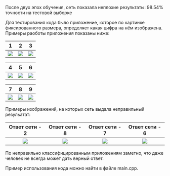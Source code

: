 После двух эпох обучения, сеть показала неплохие результаты: 98.54% точности на тестовой выборке

Для тестирования кода было приложение, которое по картинке фиксированного размера, определяет какая цифра на нём изображена.
Примеры раоботы приложения показаны ниже:

1|2|3
:---:|:---:|:---:
![](https://drive.google.com/uc?export=view&id=1pmqIB-W4tnC2dcknBgIw5EoiJQdDGBh3) | ![](https://drive.google.com/uc?export=view&id=1wxa0eK208Tu946fORR0wFzloRZ-mCEET) | ![](https://drive.google.com/uc?export=view&id=1QSB3QZGBJejWbBot42Ub19YzNIoX0Mgq)

4|5|6
:---:|:---:|:---:
![](https://drive.google.com/uc?export=view&id=1UAn9HdBIxuDUTJYB8jwntmgsgl7sz-HT) | ![](https://drive.google.com/uc?export=view&id=1O3D6Emxm67ROr_WKINVCddz4UQQnzWQL) | ![](https://drive.google.com/uc?export=view&id=1nNWZVJg17zYiX6jfq3aBTzw6TIDf2NWA)

7|8|9
:---:|:---:|:---:
![](https://drive.google.com/uc?export=view&id=1mhxwP_AUsXjI58KMteeaoMtFv8QhF-hY) | ![](https://drive.google.com/uc?export=view&id=1hjFVvGUJL70PEnmCV6ULG6fVFRIZsAVC) | ![](https://drive.google.com/uc?export=view&id=1MD6QvJojYw-kQEdJhVRqIJxCv71nC7YP)

Примеры изображений, на которых сеть выдала неправильный резульатат:

Ответ сети - 2|Ответ сети - 8|Ответ сети - 7|Ответ сети - 6
:---:|:---:|:---:|:---:
![](https://drive.google.com/uc?export=view&id=1ldT-0uN-36C_l78NBEv9B5TW0pU5ujzZ) | ![](https://drive.google.com/uc?export=view&id=1moz3SLjnGVLtjjZqtutfKZTd2Qc5s9D4) | ![](https://drive.google.com/uc?export=view&id=1N0gbPv0ZKthMc_0S2SQwceLjJYFmwE9W) | ![](https://drive.google.com/uc?export=view&id=1pPMVtNQ4Y-GfLb9kYhylThx_dSnqsNDX)

По неправильно классифицированным приложениям заметно, что даже человек не всегда может дать верный ответ.

Пример использования кода можно найти в файле main.cpp.
